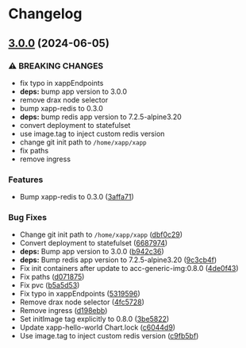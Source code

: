 # Changelog

## [3.0.0](https://github.com/accelleran/helm-charts/compare/xapp-hello-world-2.1.2...xapp-hello-world-3.0.0) (2024-06-05)


### ⚠ BREAKING CHANGES

* fix typo in xappEndpoints
* **deps:** bump app version to 3.0.0
* remove drax node selector
* bump xapp-redis to 0.3.0
* **deps:** bump redis app version to 7.2.5-alpine3.20
* convert deployment to statefulset
* use image.tag to inject custom redis version
* change git init path to `/home/xapp/xapp`
* fix paths
* remove ingress

### Features

* Bump xapp-redis to 0.3.0 ([3affa71](https://github.com/accelleran/helm-charts/commit/3affa71971cc1ca50ac9440fdab6e1bb0432c3f4))


### Bug Fixes

* Change git init path to `/home/xapp/xapp` ([dbf0c29](https://github.com/accelleran/helm-charts/commit/dbf0c29ea78726dee151f8fcb2e7d49700f4b9f0))
* Convert deployment to statefulset ([6687974](https://github.com/accelleran/helm-charts/commit/6687974399d4efb356cdd5960c8307aac76993b5))
* **deps:** Bump app version to 3.0.0 ([b942c36](https://github.com/accelleran/helm-charts/commit/b942c36f9bd42a1fd1193289b63160ac6f90d64f))
* **deps:** Bump redis app version to 7.2.5-alpine3.20 ([9c3cb4f](https://github.com/accelleran/helm-charts/commit/9c3cb4f0b46c7aae13895913b68b8791167b41f4))
* Fix init containers after update to acc-generic-img:0.8.0 ([4de0f43](https://github.com/accelleran/helm-charts/commit/4de0f43ee3a459d2a2842454902ba419781db402))
* Fix paths ([d071875](https://github.com/accelleran/helm-charts/commit/d0718750560675dbef518f291e74f7628ef3b783))
* Fix pvc ([b5a5d53](https://github.com/accelleran/helm-charts/commit/b5a5d534bc4661772c0697c2319bb10944fd8622))
* Fix typo in xappEndpoints ([5319596](https://github.com/accelleran/helm-charts/commit/5319596ddf83bccb848134eb4f6bdb539a41b291))
* Remove drax node selector ([4fc5728](https://github.com/accelleran/helm-charts/commit/4fc572832e77c40df2c2becd7436b2d1f4542c79))
* Remove ingress ([d198ebb](https://github.com/accelleran/helm-charts/commit/d198ebbe8cf57d84f8f755cde0cd7157f1e66815))
* Set initImage tag explicitly to 0.8.0 ([3be5822](https://github.com/accelleran/helm-charts/commit/3be5822c9ba2e289bddd097479ccac172ed2e36f))
* Update xapp-hello-world Chart.lock ([c6044d9](https://github.com/accelleran/helm-charts/commit/c6044d95b4ed0566f333f3c97b2a6003287c71dc))
* Use image.tag to inject custom redis version ([c9fb5bf](https://github.com/accelleran/helm-charts/commit/c9fb5bf2ee7f1ce1c8d5effc974652719f1a35b1))
